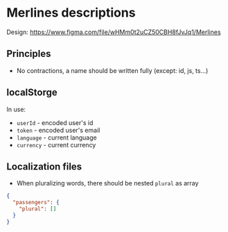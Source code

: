# Merlines descriptions

Design:
https://www.figma.com/file/wHMm0t2uCZ50CBH8fJvJq1/Merlines

## Principles

- No contractions, a name should be written fully (except: id, js, ts...)

## localStorge

In use:

- `userId` - encoded user's id
- `token` - encoded user's email
- `language` - current language
- `currency` - current currency

## Localization files

- When pluralizing words, there should be nested `plural` as array

```json
{
  "passengers": {
    "plural": []
  }
}
```
